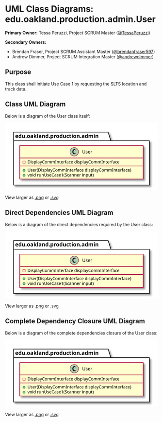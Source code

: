 # UML Class Diagrams: edu.oakland.production.admin.User

**Primary Owner:** Tessa Peruzzi, Project SCRUM Master ([@TessaPeruzzi](https://github.com/TessaPeruzzi/))

**Secondary Owners:**

- Brendan Fraser, Project SCRUM Assistant Master ([@brendanfraser597](https://github.com/brendanfraser597/))
- Andrew Dimmer, Project SCRUM Integration Master ([@andrewdimmer](https://github.com/andrewdimmer/))

## Purpose

This class shall initiate Use Case 1 by requesting the SLTS location and track data.

## Class UML Diagram

Below is a diagram of the User class itself:

![User](./User.svg)

View larger as [.png](./User.png) or [.svg](./User.svg)

## Direct Dependencies UML Diagram

Below is a diagram of the direct dependencies required by the User class:

![User Direct Dependencies](./User_DirectDependencies.svg)

View larger as [.png](./User_DirectDependencies.png) or [.svg](./User_DirectDependencies.svg)

## Complete Dependency Closure UML Diagram

Below is a diagram of the complete dependencies closure of the User class:

![User Dependency Closure](./User_Closure.svg)

View larger as [.png](./User_Closure.png) or [.svg](./User_Closure.svg)

